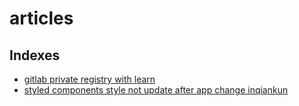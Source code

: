 # articles

## Indexes

- [gitlab private registry with learn](./gitlab-with-lerna/index.md)
- [styled components style not update after app change inqiankun](./styled-components-style-not-update-after-app-change-in-qiankun/index.md)
